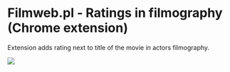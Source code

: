 # Filmweb.pl - Ratings in filmography (Chrome extension)

Extension adds rating next to title of the movie in actors filmography.

![](https://i.imgur.com/xqZaFOr.gif)
